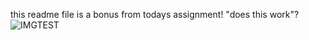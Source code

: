 this readme file is a bonus from todays assignment! "does this work"?
![IMGTEST](platoon_assignments/projects/hello-world/ilya-pavlov-OqtafYT5kTw-unsplash.jpg)
